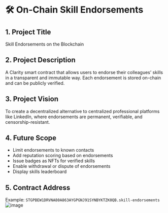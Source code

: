 # 🛠️ On-Chain Skill Endorsements

## 1. Project Title

Skill Endorsements on the Blockchain

## 2. Project Description

A Clarity smart contract that allows users to endorse their colleagues’ skills in a transparent and immutable way. Each endorsement is stored on-chain and can be publicly verified.

## 3. Project Vision

To create a decentralized alternative to centralized professional platforms like LinkedIn, where endorsements are permanent, verifiable, and censorship-resistant.

## 4. Future Scope

- Limit endorsements to known contacts
- Add reputation scoring based on endorsements
- Issue badges as NFTs for verified skills
- Enable withdrawal or dispute of endorsements
- Display skills leaderboard

## 5. Contract Address

Example: `STGPBEW1DRVNA80A863AYGPGNJ91SYNBYKTZK0QB.skill-endorsements`
![image](https://github.com/user-attachments/assets/792cfa7d-2c81-41b4-9e73-b87470df3450)
